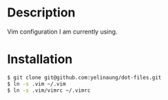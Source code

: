 # Description
Vim configuration I am currently using.

# Installation
```bash
$ git clone git@github.com:yelinaung/dot-files.git
$ ln -s .vim ~/.vim
$ ln -s .vim/vimrc ~/.vimrc
```
